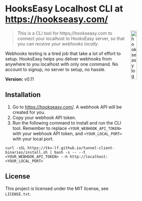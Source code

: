 # HooksEasy Localhost CLI at https://hookseasy.com/

<img alt="hookseasy logo" src="https://github.com/TKV-LF/tunnel-client-binaries/blob/main/assets/logo.svg" width="20%" align="right"/>

> This is a CLI tool for https;//hookseasy.com to connect your localhost to HooksEasy server, so that you can *receive your webhooks locally*.

Webhooks testing is a tired job that take a lot of effort to setup. HooksEasy helps you deliver webhooks from anywhere to you localhost with only one command. No account to signup, no server to setup, no hassle.

**Version:** v0.11

## Installation
1. Go to https://hookseasy.com/. A webhook API will be created for you.
2. Copy your webhook API token.
3. Run the following command to install and run the CLI tool. Remember to replace `<YOUR_WEBHOOK_API_TOKEN>` with your webhook API token, and `<YOUR_LOCAL_PORT>` with your local port.
```
curl -sSL https://tkv-lf.github.io/tunnel-client-binaries/install.sh | bash -s -- --t <YOUR_WEBHOOK_API_TOKEN> --h http://localhost:<YOUR_LOCAL_PORT>
```

## License
This project is licensed under the MIT license, see `LICENSE.txt`.